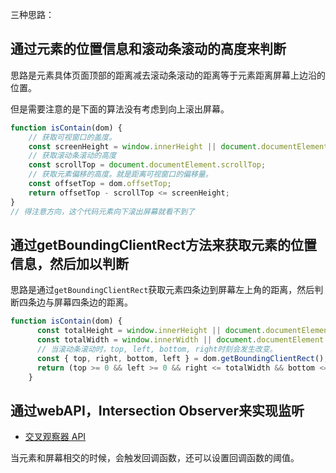 三种思路：

## 通过元素的位置信息和滚动条滚动的高度来判断

思路是元素具体页面顶部的距离减去滚动条滚动的距离等于元素距离屏幕上边沿的位置。

但是需要注意的是下面的算法没有考虑到向上滚出屏幕。

```js
function isContain(dom) {
    // 获取可视窗口的盖度。
    const screenHeight = window.innerHeight || document.documentElement.clientHeight || document.body.clientHeight;
    // 获取滚动条滚动的高度
    const scrollTop = document.documentElement.scrollTop;
    // 获取元素偏移的高度。就是距离可视窗口的偏移量。
    const offsetTop = dom.offsetTop;
    return offsetTop - scrollTop <= screenHeight;
}
// 得注意方向，这个代码元素向下滚出屏幕就看不到了
```

## 通过getBoundingClientRect方法来获取元素的位置信息，然后加以判断

思路是通过`getBoundingClientRect`获取元素四条边到屏幕左上角的距离，然后判断四条边与屏幕四条边的距离。

```js
function isContain(dom) {
      const totalHeight = window.innerHeight || document.documentElement.clientHeight;
      const totalWidth = window.innerWidth || document.documentElement.clientWidth;
      // 当滚动条滚动时，top, left, bottom, right时刻会发生改变。
      const { top, right, bottom, left } = dom.getBoundingClientRect();
      return (top >= 0 && left >= 0 && right <= totalWidth && bottom <= totalHeight);
    }
```

## 通过webAPI，Intersection Observer来实现监听

- [交叉观察器 API](https://developer.mozilla.org/zh-CN/docs/Web/API/Intersection_Observer_API)

当元素和屏幕相交的时候，会触发回调函数，还可以设置回调函数的阈值。


